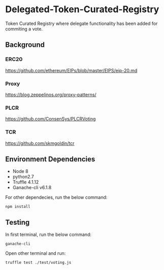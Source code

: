 # Delegated-Token-Curated-Registry
Token Curated Registry where delegate functionality has been added for commiting a vote.

## Background
### ERC20
https://github.com/ethereum/EIPs/blob/master/EIPS/eip-20.md
### Proxy
https://blog.zeppelinos.org/proxy-patterns/
### PLCR
https://github.com/ConsenSys/PLCRVoting
### TCR
https://github.com/skmgoldin/tcr

## Environment Dependencies
- Node 8
- python2.7
- Truffle 4.1.12
- Ganache-cli v6.1.8

For other dependecies, run the below command:
```
npm install
```

## Testing
In first terminal, run the below command:
```
ganache-cli
```
Open other terminal and run:
```
truffle test ./test/voting.js
```
